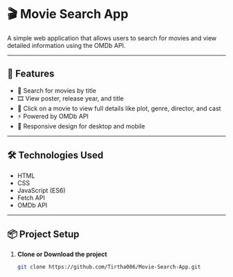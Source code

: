 # 🎬 Movie Search App

A simple web application that allows users to search for movies and view detailed information using the OMDb API.

---

## 🚀 Features

- 🔎 Search for movies by title
- 🎞 View poster, release year, and title
- 📘 Click on a movie to view full details like plot, genre, director, and cast
- ⚡ Powered by OMDb API
- 📱 Responsive design for desktop and mobile

---

## 🛠 Technologies Used

- HTML
- CSS
- JavaScript (ES6)
- Fetch API
- OMDb API

---

## 📦 Project Setup

1. **Clone or Download the project**

   ```bash
   git clone https://github.com/Tirtha006/Movie-Search-App.git
